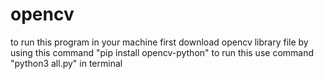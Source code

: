 # opencv

to run this program in your machine
first  download opencv library file  by using this command "pip install opencv-python"
to run this use command "python3 all.py" in terminal
